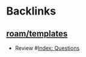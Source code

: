 
# Backlinks
## [roam/templates](<roam/templates.md>)
- Review #[Index: Questions](<Index: Questions.md>)

